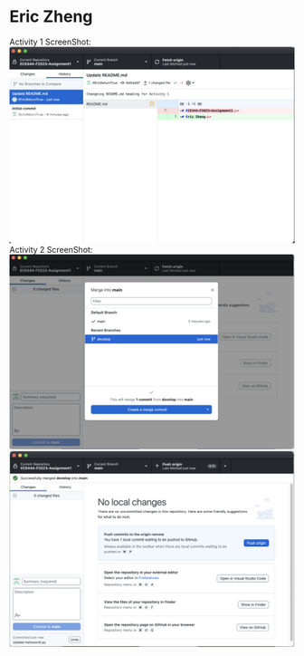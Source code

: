 # Eric Zheng
Activity 1 ScreenShot:
![alt text](ECE444_Activity_1.png "Activity 1 ScreenShot")
Activity 2 ScreenShot:
![alt text](activity_2_1.png "Activity 2 ScreenShot 1")
![alt text](activity_2_2.png "Activity 2 ScreenShot 2")
